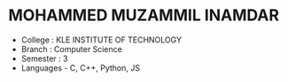 # MOHAMMED MUZAMMIL INAMDAR
- College : KLE INSTITUTE OF TECHNOLOGY
- Branch : Computer Science
- Semester : 3
- Languages - C, C++, Python, JS
